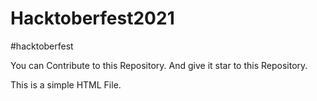 # Hacktoberfest2021

#hacktoberfest

You can Contribute to this Repository.
And give it star to this Repository.

This is a simple HTML File.
